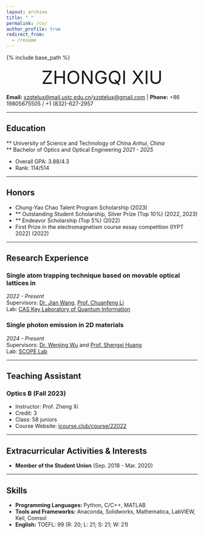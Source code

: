 ```yaml
---
layout: archive
title: " "
permalink: /cv/
author_profile: true
redirect_from:
  - /resume
---
```


{% include base_path %}

<div align='center' ><font size='60'>ZHONGQI XIU</font></div>

**Email:** xzqtelux@mail.ustc.edu.cn/xzqtelux@gmail.com | **Phone:** +86 19805675505 / +1 (832)-627-2957

---

## Education

** University of Science and Technology of China *Anhui, China*  
** Bachelor of Optics and Optical Engineering  *2021 - 2025*  
- Overall GPA: 3.88/4.3  
- Rank:  114/514

---

## Honors

- Chung-Yao Chao Talent Program Scholarship (2023)
- ** Outstanding Student Scholarship, Silver Prize (Top 10%) (2022, 2023)
- ** Endeavor Scholarship (Top 5%) (2022)
- First Prize in the electromagnetism course essay competition (IYPT 2022) (2022)

---

## Research Experience

### Single atom trapping technique based on movable optical lattices in
*2022 - Present*  
Supervisors: [Dr. Jian Wang](https://faculty.ustc.edu.cn/wangjian1), [Prof. Chuanfeng Li](http://lqcc.ustc.edu.cn/cfli/)  
Lab: [CAS Key Laboratory of Quantum Information](https://lqcc.ustc.edu.cn/)

### Single photon emission in 2D materials
*2024 - Present*  
Supervisors: [Dr. Wenjing Wu](https://scholar.google.com/citations?user=lm68m7kAAAAJ&hl=en) and [Prof. Shengxi Huang](https://profiles.rice.edu/faculty/shengxi-huang)  
Lab: [SCOPE Lab](https://scopelab.rice.edu/)

---

## Teaching Assistant

### Optics B (Fall 2023) 
- Instructor: Prof. Zheng Xi
- Credit: 3
- Class: 58 juniors
- Course Website: [icourse.club/course/22022](http://icourse.club/course/22022)
  
---

## Extracurricular Activities & Interests

- **Member of the Student Union** (Sep. 2018 - Mar. 2020)

---

## Skills

- **Programming Languages:** Python, C/C++, MATLAB
- **Tools and Frameworks:** Anaconda, Solidworks, Mathematica, LabVIEW, Keil, Comsol
- **English:** TOEFL: 99 (R: 20; L: 21; S: 21; W: 21)
